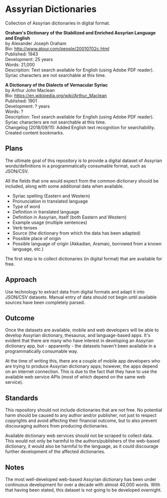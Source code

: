 # Assyrian Dictionaries
Collection of Assyrian dictionaries in digital format.

**Oraham's Dictionary of the Stabilized and Enriched Assyrian Language and English** <br>
by Alexander Joseph Oraham <br>
Bio: http://www.atour.com/people/20010702c.html <br>
Published: 1943 <br>
Development: 25 years <br>
Words: 21,000 <br>
Description: Text search available for English (using Adobe PDF reader). Syriac characters are not searchable at this time. <br>

**A Dictionary of the Dialects of Vernacular Syriac** <br>
by Arthur John Maclean <br>
Bio: https://en.wikipedia.org/wiki/Arthur_Maclean <br>
Published: 1901 <br>
Development: ? years <br>
Words: ? <br>
Description: Text search available for English (using Adobe PDF reader). Syriac characters are not searchable at this time. <br>
Changelog (2018/09/11): Added English text recognition for searchability. Created content bookmarks.

## Plans

The ultimate goal of this repository is to provide a digital dataset of Assyrian words/definitions in a programmatically consumable format, such as JSON/CSV. 

All the fields that one would expect from the common dictionary should be included, along with some additional data when available.

- Syriac spelling (Eastern and Western)
- Pronunciation in translated language
- Type of word
- Definition in translated language
- Definition in Assyrian, itself (both Eastern and Western)
- Example usage (multiple sentences)
- Verb tenses
- Source (the dictionary from which the data has been adapted)
- Possible place of origin
- Possible language of origin (Akkadian, Aramaic, borrowed from a known language, etc.)

The first step is to collect dictionaries (in digital format) that are available for free. 

## Approach

Use technology to extract data from digital formats and adapt it into JSON/CSV datasets. Manual entry of data should not begin until available sources have been completely parsed.

## Outcome

Once the datasets are available, mobile and web developers will be able to develop Assyrian dictionary, thesaurus, and language-based apps. It's evident that there are many who have interest in developing an Assyrian dictionary app, but - apparently - the datasets haven't been available in a programmatically consumable way.

At the time of writing this, there are a couple of mobile app developers who are trying to produce Assyrian dictionary apps; however, the apps depend on an internet connection. This is due to the fact that they have to use the available web service APIs (most of which depend on the same web service).

## Standards

This repository should not include dictionaries that are not free. No potential harm should be caused to any author and/or publisher, not just to respect copyrights and avoid affecting their financial outcome, but to also prevent discouraging authors from producing dictionaries. 

Available dictionary web services should not be scraped to collect data. This would not only be harmful to the authors/publishers of the web-based dictionary, it would also be harmful to the language, as it could discourage further development of the affected dictionaries. 

## Notes

The most well-developed web-based Assyrian dictionary has been under continuous development for over a decade with almost 40,000 words. With that having been stated, this dataset is not going to be developed overnight.
